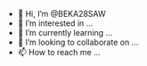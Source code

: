 - 👋 Hi, I’m @BEKA28SAW
- 👀 I’m interested in ...
- 🌱 I’m currently learning ...
- 💞️ I’m looking to collaborate on ...
- 📫 How to reach me ...

<!---
BEKA28SAW/BEKA28SAW is a ✨ special ✨ repository because its `README.md` (this file) appears on your GitHub profile.
You can click the Preview link to take a look at your changes.
--->
